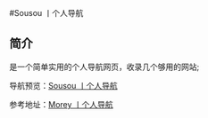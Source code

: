 #Sousou 丨个人导航

## 简介

是一个简单实用的个人导航网页，收录几个够用的网站;


导航预览：[Sousou 丨个人导航](https://xusousou.github.io)

参考地址：[Morey 丨个人导航](https://amiron0188.github.io/daohang/)

